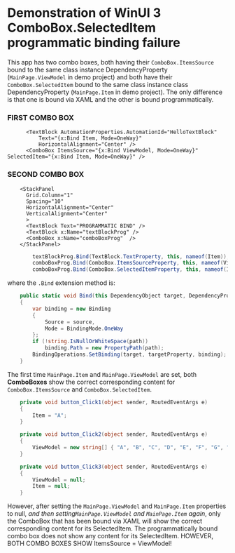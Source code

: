 # Demonstration of WinUI 3 ComboBox.SelectedItem programmatic binding failure

This app has two combo boxes, both having their `ComboBox.ItemsSource` bound to the same class instance DependencyProperty (`MainPage.ViewModel` in demo project) and both have their `ComboBox.SelectedItem` bound to the same class instance class DependencyProperty (`MainPage.Item` in demo project).   The only difference is that one is bound via XAML and the other is bound programmatically.

### FIRST COMBO BOX

```xaml
      <TextBlock AutomationProperties.AutomationId="HelloTextBlock"
          Text="{x:Bind Item, Mode=OneWay}"
          HorizontalAlignment="Center" />
      <ComboBox ItemsSource="{x:Bind ViewModel, Mode=OneWay}" SelectedItem="{x:Bind Item, Mode=OneWay}" />
```

### SECOND COMBO BOX

```xaml
    <StackPanel
      Grid.Column="1"
      Spacing="10"
      HorizontalAlignment="Center"
      VerticalAlignment="Center"
      >
      <TextBlock Text="PROGRAMMATIC BIND" />
      <TextBlock x:Name="textBlockProg" />
      <ComboBox x:Name="comboBoxProg"  />
    </StackPanel>
```

```C#
        textBlockProg.Bind(TextBlock.TextProperty, this, nameof(Item));
        comboBoxProg.Bind(ComboBox.ItemsSourceProperty, this, nameof(ViewModel));
        comboBoxProg.Bind(ComboBox.SelectedItemProperty, this, nameof(Item));
```

where the `.Bind` extension method is:
```C#
    public static void Bind(this DependencyObject target, DependencyProperty targetProperty, object source, string path = null)
    {
        var binding = new Binding
        {
            Source = source,
            Mode = BindingMode.OneWay
        };
        if (!string.IsNullOrWhiteSpace(path))
            binding.Path = new PropertyPath(path);
        BindingOperations.SetBinding(target, targetProperty, binding);
    }

```


The first time `MainPage.Item` and `MainPage.ViewModel` are set, both **ComboBoxes** show the correct corresponding content for `ComboBox.ItemsSource` and `ComboBox.SelectedItem`.  

```C#
    private void button_Click1(object sender, RoutedEventArgs e)
    {
        Item = "A";
    }

    private void button_Click2(object sender, RoutedEventArgs e)
    {
        ViewModel = new string[] { "A", "B", "C", "D", "E", "F", "G", "H", "I", "J", "K", "L", "M", "N", "O", "P" };
    }

    private void button_Click3(object sender, RoutedEventArgs e)
    {
        ViewModel = null;
        Item = null;
    }
```
However, after setting the `MainPage.ViewModel` and `MainPage.Item` properties to null, _and then setting`MainPage.ViewModel` and `MainPage.Item` again_, only the ComboBox that has been bound via XAML will show the correct corresponding content for its SelectedItem.  The programmatically bound combo box does not show any content for its SelectedItem.  HOWEVER, BOTH COMBO BOXES SHOW ItemsSource = ViewModel!
